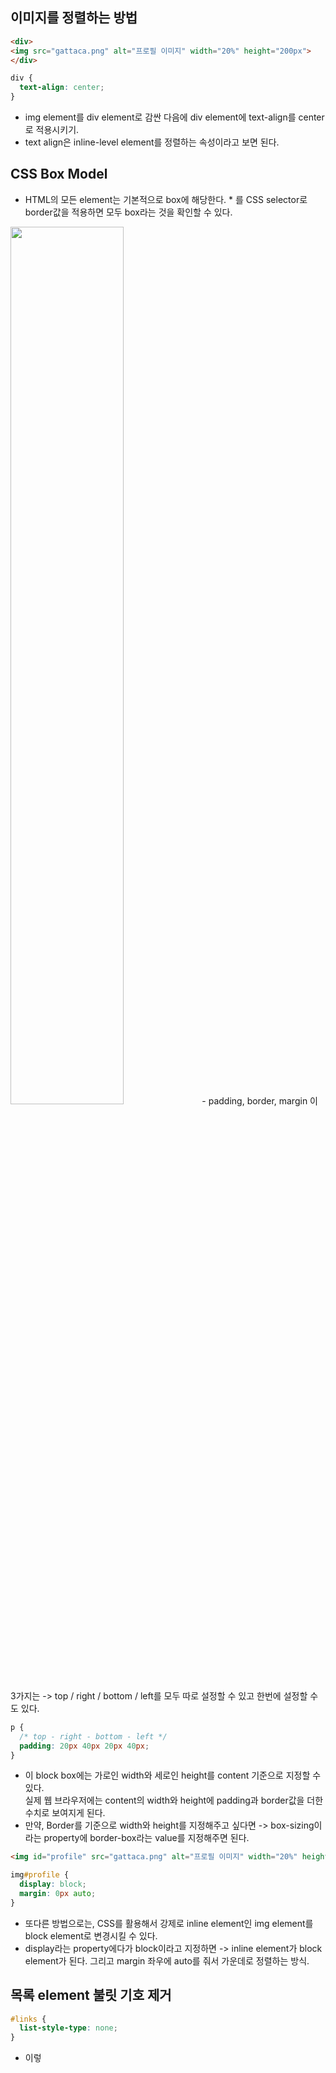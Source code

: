 ## 이미지를 정렬하는 방법
```html
<div>
<img src="gattaca.png" alt="프로필 이미지" width="20%" height="200px">
</div>
```
```css
div {
  text-align: center;
}
```
- img element를 div element로 감싼 다음에 div element에 text-align를 center로 적용시키기.
- text align은 inline-level element를 정렬하는 속성이라고 보면 된다.

## CSS Box Model
- HTML의 모든 element는 기본적으로 box에 해당한다. * 를 CSS selector로 border값을 적용하면 모두 box라는 것을 확인할 수 있다. 
<img src="https://user-images.githubusercontent.com/95380638/149442614-23a81968-1a6a-40f0-8e04-214ddd908651.png" width="60%" height="60%">
- padding, border, margin 이 3가지는 -> top / right / bottom / left를 모두 따로 설정할 수 있고 한번에 설정할 수도 있다.

```css
p {
  /* top - right - bottom - left */
  padding: 20px 40px 20px 40px;
}
```
- 이 block box에는 가로인 width와 세로인 height를 content 기준으로 지정할 수 있다.  
  실제 웹 브라우저에는 content의 width와 height에 padding과 border값을 더한 수치로 보여지게 된다. 
- 만약, Border를 기준으로 width와 height를 지정해주고 싶다면 -> box-sizing이라는 property에 border-box라는 value를 지정해주면 된다.

```html
<img id="profile" src="gattaca.png" alt="프로필 이미지" width="20%" height="200px">
```
```css
img#profile {
  display: block;
  margin: 0px auto;
}
```
- 또다른 방법으로는, CSS를 활용해서 강제로 inline element인 img element를 block element로 변경시킬 수 있다. 
- display라는 property에다가 block이라고 지정하면 -> inline element가 block element가 된다. 그리고 margin 좌우에 auto를 줘서 가운데로 정렬하는 방식.

## 목록 element 불릿 기호 제거
```css
#links {
  list-style-type: none;
}
```
- 이렇
